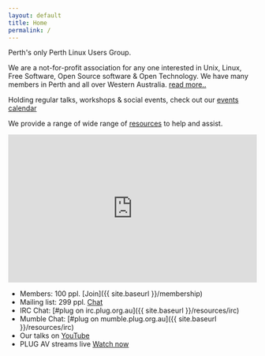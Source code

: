 ```yaml
---
layout: default
title: Home
permalink: /
---
```

Perth's only Perth Linux Users Group.

We are a not-for-profit association for any one interested in Unix, Linux, Free Software, Open Source software & Open Technology. We have many members in Perth and all over Western Australia. [read more..](http://plug.org.au/about)

Holding regular talks, workshops & social events, check out our [events calendar](http://plug.org.au/events)

We provide a range of wide range of [resources](http://plug.org.au/resources) to help and assist.

<iframe src="https://www.google.com/calendar/embed?showTitle=0&amp;showNav=0&amp;showDate=0&amp;showPrint=0&amp;showTabs=0&amp;showCalendars=0&amp;mode=AGENDA&amp;height=200&amp;wkst=1&amp;bgcolor=%23FFFFFF&amp;src=president%40plug.org.au&amp;color=%23182C57&amp;ctz=Australia%2FPerth" style=" border-width:0 " width="100%" height="300" frameborder="0" scrolling="no"></iframe>


*   Members: 100 ppl. [Join]({{ site.baseurl }}/membership)
*   Mailing list: 299 ppl. [Chat](http://lists.plug.org.au/mailman/listinfo/plug)
*   IRC Chat: [#plug on irc.plug.org.au]({{ site.baseurl }}/resources/irc)
*   Mumble Chat: [#plug on mumble.plug.org.au]({{ site.baseurl }}/resources/irc)
*   Our talks on [YouTube](https://www.youtube.com/user/PerthLinuxUsersGroup)
*   PLUG AV streams live [Watch now](https://www.youtube.com/user/PerthLinuxUsersGroup)
